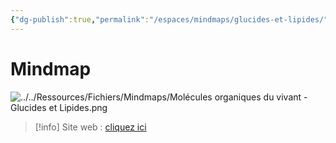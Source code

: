 ```yaml
---
{"dg-publish":true,"permalink":"/espaces/mindmaps/glucides-et-lipides/","tags":["mindmaps"],"noteIcon":"2"}
---
```


# Mindmap
![../../Ressources/Fichiers/Mindmaps/Molécules organiques du vivant - Glucides et Lipides.png](/img/user/Ressources/Fichiers/Mindmaps/Mol%C3%A9cules%20organiques%20du%20vivant%20-%20Glucides%20et%20Lipides.png)
> [!info] Site web : [cliquez ici](https://mindmapai.app/mind-map/molécules-organiques-du-vivant-caff116d)
